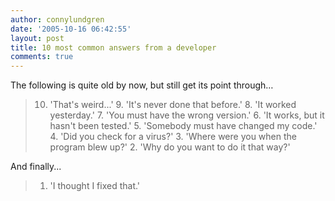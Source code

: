 ```yaml
---
author: connylundgren
date: '2005-10-16 06:42:55'
layout: post
title: 10 most common answers from a developer
comments: true
---
```


The following is quite old by now, but still get its point through…

> 10. 'That's weird...' 9. 'It's never done that before.' 8. 'It worked
yesterday.' 7. 'You must have the wrong version.' 6. 'It works, but it hasn't
been tested.' 5. 'Somebody must have changed my code.' 4. 'Did you check for a
virus?' 3. 'Where were you when the program blew up?' 2. 'Why do you want to
do it that way?'

And finally...

> 1. 'I thought I fixed that.'

